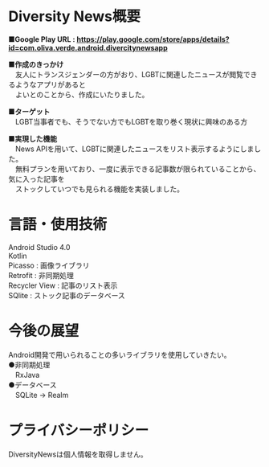 # Diversity News概要
**■Google Play URL : https://play.google.com/store/apps/details?id=com.oliva.verde.android.divercitynewsapp** 

**■作成のきっかけ**  
　友人にトランスジェンダーの方がおり、LGBTに関連したニュースが閲覧できるようなアプリがあると  
　よいとのことから、作成にいたりました。

**■ターゲット**  
　LGBT当事者でも、そうでない方でもLGBTを取り巻く現状に興味のある方

**■実現した機能**  
　News APIを用いて、LGBTに関連したニュースをリスト表示するようにしました。  
　無料プランを用いており、一度に表示できる記事数が限られていることから、気に入った記事を  
　ストックしていつでも見られる機能を実装しました。
  
# 言語・使用技術  
Android Studio 4.0  
Kotlin  
Picasso : 画像ライブラリ  
Retrofit : 非同期処理    
Recycler View : 記事のリスト表示  
SQlite : ストック記事のデータベース  
  
# 今後の展望  
Android開発で用いられることの多いライブラリを使用していきたい。  
●非同期処理  
　RxJava     
●データベース  
　SQLite -> Realm  
 
# プライバシーポリシー  
DiversityNewsは個人情報を取得しません。  

